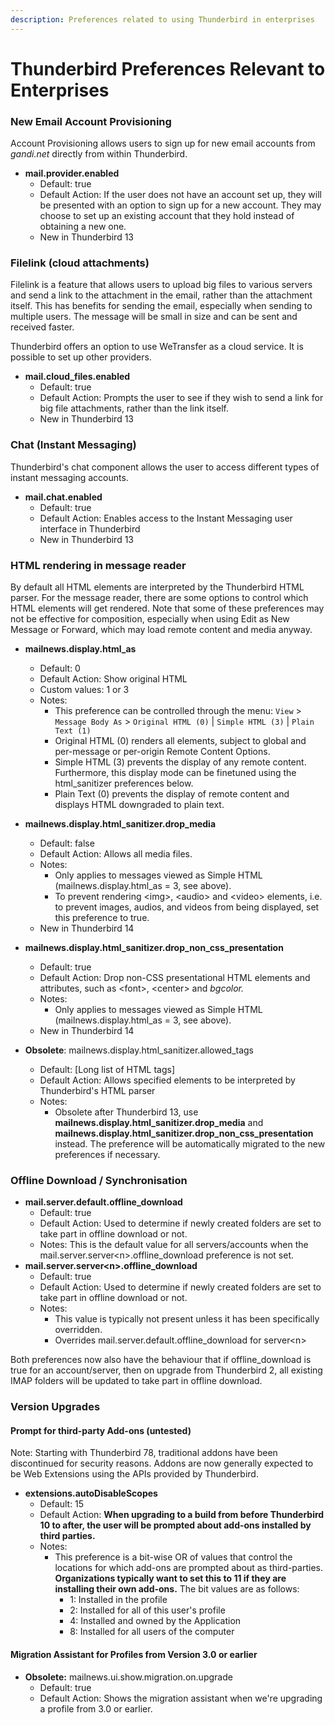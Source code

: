 ```yaml
---
description: Preferences related to using Thunderbird in enterprises
---
```


# Thunderbird Preferences Relevant to Enterprises

### New Email Account Provisioning

Account Provisioning allows users to sign up for new email accounts from _gandi.net_ directly from within Thunderbird.

* **mail.provider.enabled**
  * Default: true
  * Default Action: If the user does not have an account set up, they will be presented with an option to sign up for a new account. They may choose to set up an existing account that they hold instead of obtaining a new one.
  * New in Thunderbird 13

### Filelink \(cloud attachments\) <a id="Filelink"></a>

Filelink is a feature that allows users to upload big files to various servers and send a link to the attachment in the email, rather than the attachment itself. This has benefits for sending the email, especially when sending to multiple users. The message will be small in size and can be sent and received faster.

Thunderbird offers an option to use WeTransfer as a cloud service. It is possible to set up other providers.

* **mail.cloud\_files.enabled**
  * Default: true
  * Default Action: Prompts the user to see if they wish to send a link for big file attachments, rather than the link itself.
  * New in Thunderbird 13

### Chat \(Instant Messaging\) <a id="Instant_Messaging"></a>

Thunderbird's chat component allows the user to access different types of instant messaging accounts.

* **mail.chat.enabled**
  * Default: true
  * Default Action: Enables access to the Instant Messaging user interface in Thunderbird
  * New in Thunderbird 13

### HTML rendering in message reader <a id="HTML"></a>

By default all HTML elements are interpreted by the Thunderbird HTML parser. For the message reader, there are some options to control which HTML elements will get rendered. Note that some of these preferences may not be effective for composition, especially when using Edit as New Message or Forward, which may load remote content and media anyway.

* **mailnews.display.html\_as**
  * Default: 0
  * Default Action: Show original HTML
  * Custom values: 1 or 3
  * Notes:
    * This preference can be controlled through the menu: `View`  &gt; `Message Body As` &gt; `Original HTML (0)` \| `Simple HTML (3)` \| `Plain Text (1)` 
    * Original HTML \(0\) renders all elements, subject to global and per-message or per-origin Remote Content Options.
    * Simple HTML \(3\) prevents the display of any remote content. Furthermore, this display mode can be finetuned using the html\_sanitizer preferences below.
    * Plain Text \(0\) prevents the display of remote content and displays HTML downgraded to plain text. 
* **mailnews.display.html\_sanitizer.drop\_media**

  * Default: false
  * Default Action: Allows all media files.
  * Notes:
    * Only applies to messages viewed as Simple HTML \(mailnews.display.html\_as = 3, see above\).
    * To prevent rendering &lt;img&gt;, &lt;audio&gt; and &lt;video&gt; elements, i.e. to prevent images, audios, and videos from being displayed, set this preference to true.
  * New in Thunderbird 14

* **mailnews.display.html\_sanitizer.drop\_non\_css\_presentation**

  * Default: true
  * Default Action: Drop non-CSS presentational HTML elements and attributes, such as &lt;font&gt;, &lt;center&gt; and _bgcolor._
  * Notes:
    * Only applies to messages viewed as Simple HTML \(mailnews.display.html\_as = 3, see above\).
  * New in Thunderbird 14

* **Obsolete**: mailnews.display.html\_sanitizer.allowed\_tags
  * Default: \[Long list of HTML tags\]
  * Default Action: Allows specified elements to be interpreted by Thunderbird's HTML parser
  * Notes:
    * Obsolete after Thunderbird 13, use **mailnews.display.html\_sanitizer.drop\_media** and **mailnews.display.html\_sanitizer.drop\_non\_css\_presentation** instead. The preference will be automatically migrated to the new preferences if necessary.

### Offline Download / Synchronisation 

* **mail.server.default.offline\_download**
  * Default: true
  * Default Action: Used to determine if newly created folders are set to take part in offline download or not.
  * Notes: This is the default value for all servers/accounts when the mail.server.server&lt;n&gt;.offline\_download preference is not set.
* **mail.server.server&lt;n&gt;.offline\_download**
  * Default: true
  * Default Action: Used to determine if newly created folders are set to take part in offline download or not.
  * Notes:
    * This value is typically not present unless it has been specifically overridden.
    * Overrides mail.server.default.offline\_download for server&lt;n&gt;

Both preferences now also have the behaviour that if offline\_download is true for an account/server, then on upgrade from Thunderbird 2, all existing IMAP folders will be updated to take part in offline download.

### Version Upgrades  <a id="Version_Upgrades"></a>

#### Prompt for third-party Add-ons \(untested\)

Note: Starting with Thunderbird 78, traditional addons have been discontinued for security reasons. Addons are now generally expected to be Web Extensions using the APIs provided by Thunderbird.

* **extensions.autoDisableScopes**
  * Default: 15
  * Default Action: **When upgrading to a build from before Thunderbird 10 to after, the user will be prompted about add-ons installed by third parties.**
  * Notes:
    * This preference is a bit-wise OR of values that control the locations for which add-ons are prompted about as third-parties. **Organizations typically want to set this to 11 if they are installing their own add-ons.** The bit values are as follows:
      * 1: Installed in the profile
      * 2: Installed for all of this user's profile
      * 4: Installed and owned by the Application
      * 8: Installed for all users of the computer

#### Migration Assistant for Profiles from Version 3.0 or earlier <a id="Migration_Assistant"></a>

* **Obsolete:** mailnews.ui.show.migration.on.upgrade
  * Default: true
  * Default Action: Shows the migration assistant when we're upgrading a profile from 3.0 or earlier.

